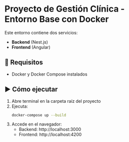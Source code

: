 
# Proyecto de Gestión Clínica - Entorno Base con Docker

Este entorno contiene dos servicios:
- **Backend** (Nest.js)
- **Frontend** (Angular)

## 🚀 Requisitos
- Docker y Docker Compose instalados

## ▶️ Cómo ejecutar

1. Abre terminal en la carpeta raíz del proyecto
2. Ejecuta:
   ```bash
   docker-compose up --build
   ```
3. Accede en el navegador:
   - Backend: http://localhost:3000
   - Frontend: http://localhost:4200
